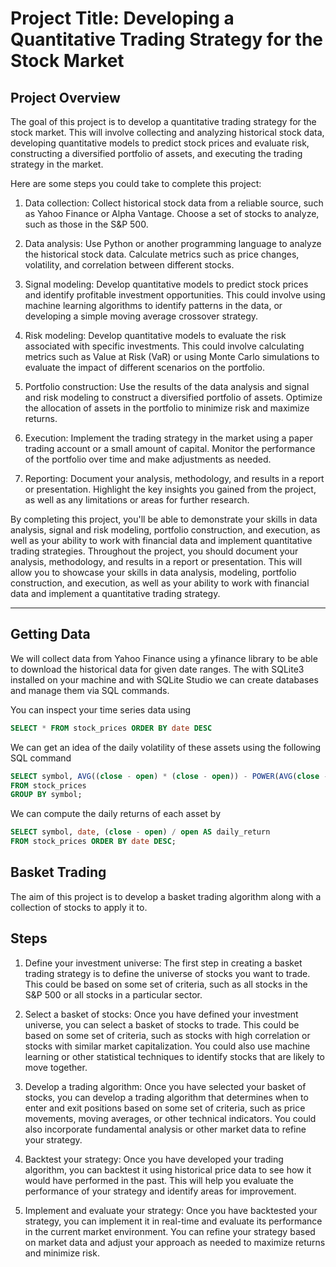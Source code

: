 # Project Title: Developing a Quantitative Trading Strategy for the Stock Market

## Project Overview
The goal of this project is to develop a quantitative trading strategy for the stock market. This will involve collecting and analyzing historical stock data, developing quantitative models to predict stock prices and evaluate risk, constructing a diversified portfolio of assets, and executing the trading strategy in the market.

Here are some steps you could take to complete this project:

1. Data collection: Collect historical stock data from a reliable source, such as Yahoo Finance or Alpha Vantage. Choose a set of stocks to analyze, such as those in the S&P 500.

2. Data analysis: Use Python or another programming language to analyze the historical stock data. Calculate metrics such as price changes, volatility, and correlation between different stocks.

3. Signal modeling: Develop quantitative models to predict stock prices and identify profitable investment opportunities. This could involve using machine learning algorithms to identify patterns in the data, or developing a simple moving average crossover strategy.

4. Risk modeling: Develop quantitative models to evaluate the risk associated with specific investments. This could involve calculating metrics such as Value at Risk (VaR) or using Monte Carlo simulations to evaluate the impact of different scenarios on the portfolio.

5. Portfolio construction: Use the results of the data analysis and signal and risk modeling to construct a diversified portfolio of assets. Optimize the allocation of assets in the portfolio to minimize risk and maximize returns.

6. Execution: Implement the trading strategy in the market using a paper trading account or a small amount of capital. Monitor the performance of the portfolio over time and make adjustments as needed.

7. Reporting: Document your analysis, methodology, and results in a report or presentation. Highlight the key insights you gained from the project, as well as any limitations or areas for further research.

By completing this project, you'll be able to demonstrate your skills in data analysis, signal and risk modeling, portfolio construction, and execution, as well as your ability to work with financial data and implement quantitative trading strategies. Throughout the project, you should document your analysis, methodology, and results in a report or presentation. This will allow you to showcase your skills in data analysis, modeling, portfolio construction, and execution, as well as your ability to work with financial data and implement a quantitative trading strategy.
***
## Getting Data

We will collect data from Yahoo Finance using a yfinance library to be able to download the historical data for given date ranges. The with SQLite3 installed on your machine and with SQLite Studio we can create databases and manage them via SQL commands. 

You can inspect your time series data using

```sql
SELECT * FROM stock_prices ORDER BY date DESC
```


We can get an idea of the daily volatility of these assets using the following SQL command

```sql
SELECT symbol, AVG((close - open) * (close - open)) - POWER(AVG(close - open), 2) AS variance
FROM stock_prices
GROUP BY symbol;
```

We can compute the daily returns of each asset by

```sql
SELECT symbol, date, (close - open) / open AS daily_return
FROM stock_prices ORDER BY date DESC;
```




## Basket Trading
The aim of this project is to develop a basket trading algorithm along with a collection of stocks to apply it to.  


## Steps

1. Define your investment universe: The first step in creating a basket trading strategy is to define the universe of stocks you want to trade. This could be based on some set of criteria, such as all stocks in the S&P 500 or all stocks in a particular sector.

2. Select a basket of stocks: Once you have defined your investment universe, you can select a basket of stocks to trade. This could be based on some set of criteria, such as stocks with high correlation or stocks with similar market capitalization. You could also use machine learning or other statistical techniques to identify stocks that are likely to move together.

3. Develop a trading algorithm: Once you have selected your basket of stocks, you can develop a trading algorithm that determines when to enter and exit positions based on some set of criteria, such as price movements, moving averages, or other technical indicators. You could also incorporate fundamental analysis or other market data to refine your strategy.

4. Backtest your strategy: Once you have developed your trading algorithm, you can backtest it using historical price data to see how it would have performed in the past. This will help you evaluate the performance of your strategy and identify areas for improvement.

5. Implement and evaluate your strategy: Once you have backtested your strategy, you can implement it in real-time and evaluate its performance in the current market environment. You can refine your strategy based on market data and adjust your approach as needed to maximize returns and minimize risk.
